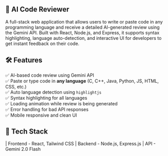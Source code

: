 ## 🧠 AI Code Reviewer

A full-stack web application that allows users to write or paste code in any programming language and receive a detailed AI-generated review using the Gemini API. Built with React, Node.js, and Express, it supports syntax highlighting, language auto-detection, and interactive UI for developers to get instant feedback on their code.

## 🛠️ Features

✅ AI-based code review using Gemini API  
✅ Paste or type code in **any language** (C, C++, Java, Python, JS, HTML, CSS, etc.)  
✅ Auto language detection using `highlightjs`  
✅ Syntax highlighting for all languages  
✅ Loading animation while review is being generated  
✅ Error handling for bad API responses  
✅ Mobile responsive and clean UI  

## 🧰 Tech Stack

| Frontend -  React, Tailwind CSS
| Backend  -  Node.js, Express.js
| API      -  Gemini 2.0 Flash
